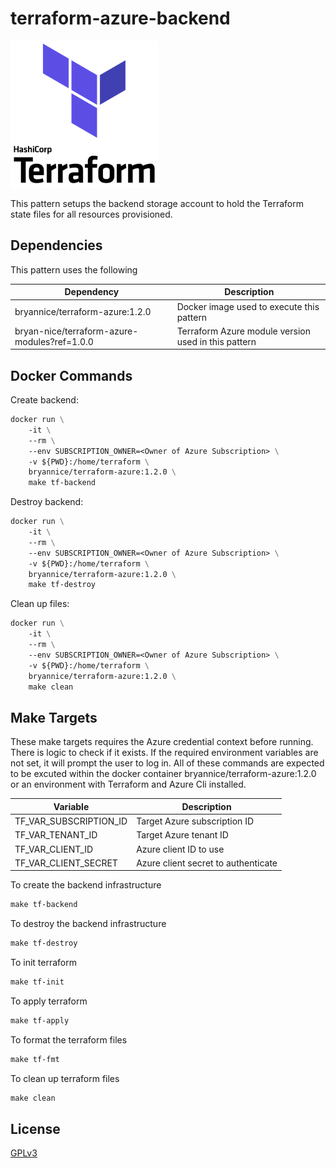 # terraform-azure-backend

![Terraform](assets/terraform-icon.png)

This pattern setups the backend storage account to hold the Terraform state files for all resources provisioned.

## Dependencies

This pattern uses the following

| Dependency | Description |
| ---------- | ----------- |
| bryannice/terraform-azure:1.2.0 | Docker image used to execute this pattern |
| bryan-nice/terraform-azure-modules?ref=1.0.0 | Terraform Azure module version used in this pattern |

## Docker Commands

Create backend:

```dockerfile
docker run \
    -it \
    --rm \
    --env SUBSCRIPTION_OWNER=<Owner of Azure Subscription> \
    -v ${PWD}:/home/terraform \
    bryannice/terraform-azure:1.2.0 \
    make tf-backend
```

Destroy backend:

```dockerfile
docker run \
    -it \
    --rm \
    --env SUBSCRIPTION_OWNER=<Owner of Azure Subscription> \
    -v ${PWD}:/home/terraform \
    bryannice/terraform-azure:1.2.0 \
    make tf-destroy
```

Clean up files:

```dockerfile
docker run \
    -it \
    --rm \
    --env SUBSCRIPTION_OWNER=<Owner of Azure Subscription> \
    -v ${PWD}:/home/terraform \
    bryannice/terraform-azure:1.2.0 \
    make clean
```

## Make Targets

These make targets requires the Azure credential context before running. There is logic to check if it exists. If the required environment variables are not set, it will prompt the user to log in. All of these commands are expected to be excuted within the docker container bryannice/terraform-azure:1.2.0 or an environment with Terraform and Azure Cli installed.

| Variable | Description |
| -------- | ----------- |
| TF_VAR_SUBSCRIPTION_ID | Target Azure subscription ID |
| TF_VAR_TENANT_ID | Target Azure tenant ID | 
| TF_VAR_CLIENT_ID | Azure client ID to use |
| TF_VAR_CLIENT_SECRET | Azure client secret to authenticate |

To create the backend infrastructure

```makefile
make tf-backend
```

To destroy the backend infrastructure

```makefile
make tf-destroy
```

To init terraform

```makefile
make tf-init
```

To apply terraform

```makefile
make tf-apply
```

To format the terraform files

```makefile
make tf-fmt
```

To clean up terraform files

```makefile
make clean
```

## License

[GPLv3](LICENSE)
